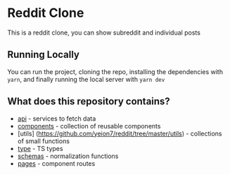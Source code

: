 # Reddit Clone

This is a reddit clone, you can show subreddit and individual posts

## Running Locally

You can run the project, cloning the repo, installing the dependencies with `yarn`, and finally running the local server with `yarn dev`

## What does this repository contains?

- [api](https://github.com/yeion7/reddit/tree/master/api) - services to fetch data
- [components](https://github.com/yeion7/reddit/tree/master/components) - collection of reusable components
- [utils] (https://github.com/yeion7/reddit/tree/master/utils) - collections of small functions 
- [type](https://github.com/yeion7/reddit/tree/master/types) - TS types 
- [schemas](https://github.com/yeion7/reddit/tree/master/schemas) - normalization functions 
- [pages](https://github.com/yeion7/reddit/tree/master/pages) - component routes